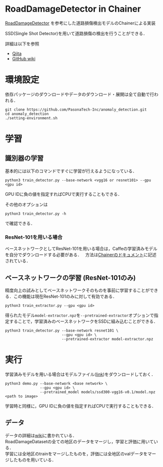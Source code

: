 RoadDamageDetector in Chainer
=============================

[RoadDamageDetector](https://github.com/sekilab/RoadDamageDetector) を参考にした道路損傷検出モデルのChainerによる実装

SSD(Single Shot Detector)を用いて道路損傷の検出を行うことができる．

詳細は以下を参照

* [Qiita](https://qiita.com/IshitaTakeshi/items/915de731d8081e711ae5)
* [GitHub wiki](https://github.com/IshitaTakeshi/RoadDamageDetector/wiki)

# 環境設定

依存パッケージのダウンロードやデータのダウンロード・展開は全て自動で行われる．

```
git clone https://github.com/PasonaTech-Inc/anomaly_detection.git
cd anomaly_detection
./setting-environment.sh
```

# 学習

## 識別器の学習

基本的には以下のコマンドですぐに学習が行えるようになっている．

```
python3 train_detector.py --base-network <vgg16 or resnet101> --gpu <gpu id>
```

GPU IDに負の値を指定すればCPUで実行することもできる．

その他のオプションは

```
python3 train_detector.py -h
```

で確認できる．


### ResNet-101を用いる場合
ベースネットワークとしてResNet-101を用いる場合は，Caffeの学習済みモデルを自分でダウンロードする必要がある．  
方法は[Chainerのドキュメント](https://docs.chainer.org/en/stable/reference/generated/chainer.links.ResNet101Layers.html)に記述されている．

## ベースネットワークの学習 (ResNet-101のみ)
精度向上の試みとしてベースネットワークそのものを事前に学習することができる．この機能は現在ResNet-101のみに対して有効である．

```
python3 train_extractor.py --gpu <gpu id>
```

得られたモデル`model-extractor.npz`を`--pretrained-extractor`オプションで指定することで，学習済みのベースネットワークをSSDに組み込むことができる．

```
python3 train_detector.py --base-network resnet101 \
                          --gpu <gpu id> \
                          --pretrained-extractor model-extractor.npz
```

# 実行
学習済みモデルを用いる場合はモデルファイル([link](https://drive.google.com/drive/u/0/folders/1T_LwA8sjK_yoE7Z7Hv22Dz20G-GNxn1Z))をダウンロードしておく．  

```
python3 demo.py --base-network <base network> \
                --gpu <gpu id> \
                --pretrained_model models/ssd300-vgg16-v0.1/model.npz <path to image>
```

学習時と同様に，GPU IDに負の値を指定すればCPUで実行することもできる．

## データ
データの詳細は[wiki](https://github.com/IshitaTakeshi/RoadDamageDetector/wiki/Road-Damage-Dataset)に書かれている．  
RoadDamageDatasetの全ての地区のデータをマージし，学習と評価に用いている．  
学習には全地区のtrainをマージしたものを，評価には全地区のvalデータをマージしたものを用いている．

